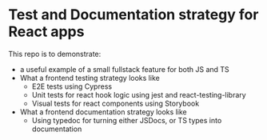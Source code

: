 # Test and Documentation strategy for React apps

This repo is to demonstrate:

-   a useful example of a small fullstack feature for both JS and TS
-   What a frontend testing strategy looks like
    -   E2E tests using Cypress
    -   Unit tests for react hook logic using jest and react-testing-library
    -   Visual tests for react components using Storybook
-   What a frontend documentation strategy looks like
    -   Using typedoc for turning either JSDocs, or TS types into documentation
